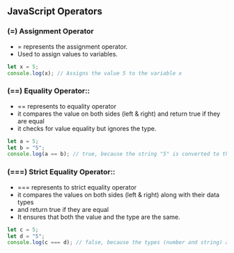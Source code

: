 ## JavaScript Operators

### (=) Assignment Operator 

- = represents the assignment operator.
- Used to assign values to variables.

```javascript
let x = 5; 
console.log(x); // Assigns the value 5 to the variable x
```

### (==) Equality Operator::
- == represents to equality operator
- it compares the value on both sides (left & right) and return true if they are equal
- it checks for value equality but ignores the type.

```javascript
let a = 5;
let b = "5";
console.log(a == b); // true, because the string "5" is converted to the number 5 before comparison
```


### (===) Strict Equality Operator::
- === represents to strict equality operator
- it compares the values on both sides (left & right) along with their data types
- and return true if they are equal
- It ensures that both the value and the type are the same.

```javascript
let c = 5;
let d = "5";
console.log(c === d); // false, because the types (number and string) are different
```
